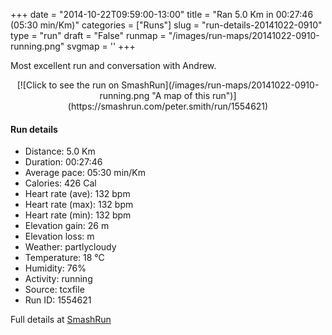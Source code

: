 +++
date = "2014-10-22T09:59:00-13:00"
title = "Ran 5.0 Km in 00:27:46 (05:30 min/Km)"
categories = ["Runs"]
slug = "run-details-20141022-0910"
type = "run"
draft = "False"
runmap = "/images/run-maps/20141022-0910-running.png"
svgmap = '<polyline points="0 56, 0 57, 4 65, 15 55, 24 45, 27 44, 38 40, 49 44, 51 41, 54 39, 56 38, 56 35, 58 34, 88 36, 95 39, 100 43, 94 38, 88 36, 57 35, 56 39, 49 44, 45 43, 39 40, 32 41, 23 48, 22 47, 16 54">'
+++

Most excellent run and conversation with Andrew. 



<!--more-->

<center>
[![Click to see the run on SmashRun](/images/run-maps/20141022-0910-running.png "A map of this run")](https://smashrun.com/peter.smith/run/1554621)
</center>

#### Run details

* Distance: 5.0 Km
* Duration: 00:27:46
* Average pace: 05:30 min/Km
* Calories: 426 Cal
* Heart rate (ave): 132 bpm
* Heart rate (max): 132 bpm
* Heart rate (min): 132 bpm
* Elevation gain: 26 m
* Elevation loss:  m
* Weather: partlycloudy
* Temperature: 18 &deg;C
* Humidity: 76%
* Activity: running
* Source: tcxfile
* Run ID: 1554621

Full details at [SmashRun](https://smashrun.com/peter.smith/run/1554621)